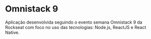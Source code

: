 # Omnistack 9
 Aplicação desenvolvida seguindo o evento semana Omnistack 9 da Rockseat com foco no uso das tecnologias: Node.js, ReactJS e React Native.
